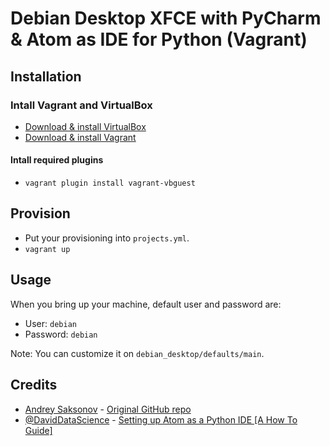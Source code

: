 # Debian Desktop XFCE with PyCharm & Atom as IDE for Python (Vagrant)

## Installation

### Intall Vagrant and VirtualBox

- [Download & install VirtualBox](https://www.virtualbox.org)
- [Download & install Vagrant](https://www.vagrantup.com)

#### Intall required plugins

- `vagrant plugin install vagrant-vbguest`

## Provision

- Put your provisioning into `projects.yml`.
- `vagrant up`

## Usage

When you bring up your machine, default user and password are:

- User: `debian`
- Password: `debian`

Note: You can customize it on `debian_desktop/defaults/main`.

## Credits

* [Andrey Saksonov](https://saksonov.me) - [Original GitHub repo](https://github.com/andreysaksonov/vagrant_debian-desktop)
* [@DavidDataScience](https://hackernoon.com/u/DavidDataScience) - [Setting up Atom as a Python IDE [A How To Guide]](https://hackernoon.com/setting-up-atom-as-a-python-ide-a-how-to-guide-o6dd37ff)
